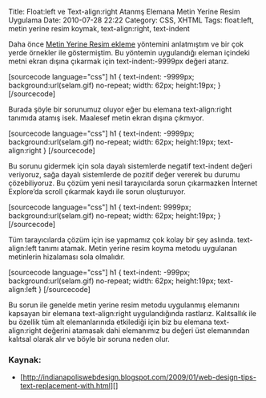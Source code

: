 Title: Float:left ve Text-align:right Atanmş Elemana Metin Yerine Resim Uygulama
Date: 2010-07-28 22:22
Category: CSS, XHTML
Tags: float:left, metin yerine resim koymak, text-align:right, text-indent

Daha önce [Metin Yerine Resim ekleme][] yöntemini anlatmıştım ve bir çok
yerde örnekler ile göstermiştim. Bu yöntemin uygulandığı eleman içindeki
metni ekran dışına çıkarmak için text-indent:-9999px değeri atarız.

[sourcecode language="css"] h1 { text-indent: -9999px;
background:url(selam.gif) no-repeat; width: 62px; height:19px; }
[/sourcecode]

Burada şöyle bir sorunumuz oluyor eğer bu elemana text-align:right
tanımıda atamış isek. Maalesef metin ekran dışına çıkmıyor.

[sourcecode language="css"] h1 { text-indent: -9999px;
background:url(selam.gif) no-repeat; width: 62px; height:19px;
text-align:right } [/sourcecode]

Bu sorunu gidermek için sola dayalı sistemlerde negatif text-indent
değeri veriyoruz, sağa dayalı sistemlerde de pozitif değer vererek bu
durumu çözebiliyoruz. Bu çözüm yeni nesil tarayıcılarda sorun
çıkarmazken İnternet Explore’da scroll çıkarmak kaydı ile sorun
oluşturuyor.

[sourcecode language="css"] h1 { text-indent: 9999px;
background:url(selam.gif) no-repeat; width: 62px; height:19px; }
[/sourcecode]

Tüm tarayıcılarda çözüm için ise yapmamız çok kolay bir şey aslında.
text-align:left tanımı atamak. Metin yerine resim koyma metodu uygulanan
metinlerin hizalaması sola olmalıdır.

[sourcecode language="css"] h1 { text-indent: -999px;
background:url(selam.gif) no-repeat; width: 62px; height:19px;
text-align:left } [/sourcecode]

Bu sorun ile genelde metin yerine resim metodu uygulanmış elemanını
kapsayan bir elemana text-align:right uygulandığında rastlarız.
Kalıtsallık ile bu özellik tüm alt elemanlarınıda etkilediği için biz bu
elemana text-align:right değerini atamasak dahi elemanımız bu değeri üst
elemanından kalıtsal olarak alır ve böyle bir soruna neden olur.

### Kaynak:

-   [http://indianapoliswebdesign.blogspot.com/2009/01/web-design-tips-text-replacement-with.html][]

</p>

  [Metin Yerine Resim ekleme]: http://www.fatihhayrioglu.com/metin-yerine-resimflash-ekleme-teknikleri-image-replacement/
  [http://indianapoliswebdesign.blogspot.com/2009/01/web-design-tips-text-replacement-with.html]:
    http://indianapoliswebdesign.blogspot.com/2009/01/web-design-tips-text-replacement-with.html
